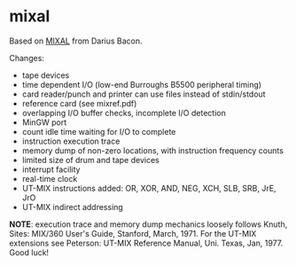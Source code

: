 # mixal
Based on [MIXAL](http://github.com/darius/mixal) from Darius Bacon.

Changes:

  * tape devices
  * time dependent I/O (low-end Burroughs B5500 peripheral timing)
  * card reader/punch and printer can use files instead of stdin/stdout
  * reference card (see mixref.pdf)
  * overlapping I/O buffer checks, incomplete I/O detection
  * MinGW port
  * count idle time waiting for I/O to complete
  * instruction execution trace
  * memory dump of non-zero locations, with instruction frequency counts
  * limited size of drum and tape devices
  * interrupt facility
  * real-time clock
  * UT-MIX instructions added: OR, XOR, AND, NEG, XCH, SLB, SRB, JrE, JrO
  * UT-MIX indirect addressing

**NOTE**: execution trace and memory dump mechanics loosely 
follows Knuth, Sites: MIX/360 User's Guide, Stanford, March, 1971. For the UT-MIX extensions see Peterson: UT-MIX Reference Manual, Uni. Texas, Jan, 1977. Good luck!


